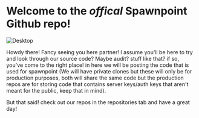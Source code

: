 # Welcome to the _offical_ Spawnpoint Github repo!

![Desktop](https://user-images.githubusercontent.com/79197022/202275265-3d4fcab1-a0f3-40b1-88f1-74f0e9f63a5e.png)

Howdy there! Fancy seeing you here partner! I assume you'll be here to try and look through our source code? Maybe audit? stuff like that? if so, you've come to the right place! in here we will be posting the code that is used for spawnpoint (We will have private clones but these will only be for production purposes, both will share the same code but the production repos are for storing code that contains server keys/auth keys that aren't meant for the public, keep that in mind).

But that said! check out our repos in the repositories tab and have a great day!
